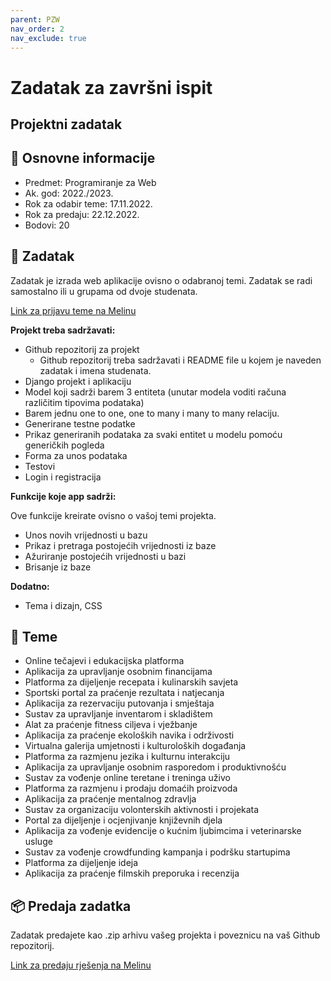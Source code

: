 ```yaml
---
parent: PZW
nav_order: 2
nav_exclude: true
---
```


# Zadatak za završni ispit

## Projektni zadatak

## 📢 Osnovne informacije

- Predmet: Programiranje za Web
- Ak. god: 2022./2023.
- Rok za odabir teme: 17.11.2022.
- Rok za predaju: 22.12.2022.
- Bodovi: 20

## 🎯 Zadatak

Zadatak je izrada web aplikacije ovisno o odabranoj temi. Zadatak se radi samostalno ili u grupama od dvoje studenata. 

[Link za prijavu teme na Melinu](https://moodle.srce.hr/2022-2023/mod/choice/view.php?id=2942733)

**Projekt treba sadržavati:**

- Github repozitorij za projekt
  - Github repozitorij treba sadržavati i README file u kojem je naveden zadatak i imena studenata.
- Django projekt i aplikaciju
- Model koji sadrži barem 3 entiteta (unutar modela voditi računa različitim tipovima podataka)
- Barem jednu one to one, one to many i many to many relaciju.
- Generirane testne podatke
- Prikaz generiranih podataka za svaki entitet u modelu pomoću generičkih pogleda
- Forma za unos podataka
- Testovi
- Login i registracija

**Funkcije koje app sadrži:**

Ove funkcije kreirate ovisno o vašoj temi projekta.

- Unos novih vrijednosti u bazu
- Prikaz i pretraga postojećih vrijednosti iz baze
- Ažuriranje postojećih vrijednosti u bazi
- Brisanje iz baze

**Dodatno:**

- Tema i dizajn, CSS

## 🧾 Teme

- Online tečajevi i edukacijska platforma
- Aplikacija za upravljanje osobnim financijama
- Platforma za dijeljenje recepata i kulinarskih savjeta
- Sportski portal za praćenje rezultata i natjecanja
- Aplikacija za rezervaciju putovanja i smještaja
- Sustav za upravljanje inventarom i skladištem
- Alat za praćenje fitness ciljeva i vježbanje
- Aplikacija za praćenje ekoloških navika i održivosti
- Virtualna galerija umjetnosti i kulturoloških događanja
- Platforma za razmjenu jezika i kulturnu interakciju
- Aplikacija za upravljanje osobnim rasporedom i produktivnošću
- Sustav za vođenje online teretane i treninga uživo
- Platforma za razmjenu i prodaju domaćih proizvoda
- Aplikacija za praćenje mentalnog zdravlja
- Sustav za organizaciju volonterskih aktivnosti i projekata
- Portal za dijeljenje i ocjenjivanje književnih djela
- Aplikacija za vođenje evidencije o kućnim ljubimcima i veterinarske usluge
- Sustav za vođenje crowdfunding kampanja i podršku startupima
- Platforma za dijeljenje ideja
- Aplikacija za praćenje filmskih preporuka i recenzija

## 📦 Predaja zadatka

Zadatak predajete kao .zip arhivu vašeg projekta i poveznicu na vaš Github repozitorij.

[Link za predaju rješenja na Melinu](https://moodle.srce.hr/2022-2023/mod/assign/view.php?id=2942812)
